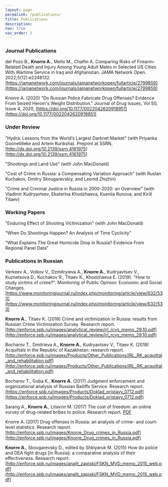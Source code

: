 ```yaml
---
layout: page
permalink: /publications/
title: Publications
description: 
nav: true
nav_order: 3
---
```

<!-- _pages/publications.md -->


### Journal Publications 

del Pozo B., **Knorre A.**, Mello M., Chalfin A. Comparing Risks of Firearm-Related Death and Injury Among Young Adult Males in Selected US Cities With Wartime Service in Iraq and Afghanistan. JAMA Network Open. 2022;5(12):e2248132. [https://jamanetwork.com/journals/jamanetworkopen/fullarticle/2799859](https://jamanetwork.com/journals/jamanetworkopen/fullarticle/2799859)

Knorre A. (2020) "Do Russian Police Fabricate Drug Offenses? Evidence From Seized Heroin's Weight Distribution." Journal of Drug Issues, Vol 50, Issue 4, 2020, [https://doi.org/10.1177/0022042620918951](https://doi.org/10.1177/0022042620918951)

### Under Review
"Hydra: Lessons from the World’s Largest Darknet Market" (with Priyanka Goonetilleke and Artem Kuriksha). Preprint at SSRN, [http://dx.doi.org/10.2139/ssrn.4161975](http://dx.doi.org/10.2139/ssrn.4161975)

"Shootings and Land Use" (with John MacDonald)

"Cost of Crime in Russia: a Compensating Variation Approach" (with Ruslan Kuchakov, Dmitry Skougarevskiy, and Leonid Zhizhin) 

"Crime and Criminal Justice in Russia in 2000-2020: an Overview" (with Vladimir Kudryavtsev, Ekaterina Khodzhaeva, Kseniia Runova, and Kirill Titaev)

### Working Papers
"Enduring Effect of Shooting Victimization" (with John MacDonald)

"When Do Shootings Happen? An Analysis of Time Cyclicity"

"What Explains The Great Homicide Drop in Russia? Evidence From Regional Panel Data"

### Publications in Russian

Verkeev A., Volkov V., Dzmitryieva A., **Knorre A.**, Kudryavtsev V., Kuznetsova D., Kuchakov R., Titaev K., Khodzhaeva E. (2019). "How to study victims of crime?". Monitoring of Public Opinion: Economic and Social Changes.  [https://www.monitoringjournal.ru/index.php/monitoring/article/view/632/533](https://www.monitoringjournal.ru/index.php/monitoring/article/view/632/533)

**Knorre A.**, Titaev K. (2018) Crime and victimization in Russia: results from Russian Crime Victimization Survey. Research report. [http://enforce.spb.ru/images/analytical_review/irl_rcvs_memo_29.10.pdf](http://enforce.spb.ru/images/analytical_review/irl_rcvs_memo_29.10.pdf)

Bocharov T., Dmitrieva A., **Knorre A.**, Kudryavtsev V., Titaev K. (2018) Acquittals in the Republic of Kazakhstan: research report. [http://enforce.spb.ru/images/Products/Other_Publications/IRL_RK_acquittal_and_rehabilitation.pdf](http://enforce.spb.ru/images/Products/Other_Publications/IRL_RK_acquittal_and_rehabilitation.pdf)

Bocharov T., Guba K., **Knorre A.** (2017) Judgment enforcement and organizational analysis of Russian Bailiffs Service. Research report. [https://enforce.spb.ru/images/Products/Doklad_pristavy_0712.pdf](https://enforce.spb.ru/images/Products/Doklad_pristavy_0712.pdf)

Sarang A., **Knorre A.**, Litavrin M. (2017) The cost of freedom: an online survey of drug-related bribes to police. Research report. [PDF](../papers/sarang_etal_tsena_svobody_2017.pdf)

Knorre A. (2017) Drug offenses in Russia: an analysis of crime- and court-level statistics. Research report. [http://enforce.spb.ru/images/Knorre_Drug_crimes_in_Russia.pdf](http://enforce.spb.ru/images/Knorre_Drug_crimes_in_Russia.pdf)

**Knorre A.**, Skougarevsky D., edited by Shklyaruk M. (2015) How do police and DEA fight drugs [in Russia]: a comparative analysis of their effectiveness. Research report. [http://enforce.spb.ru/images/analit_zapiski/FSKN_MVD_memo_2015_web.pdf](http://enforce.spb.ru/images/analit_zapiski/FSKN_MVD_memo_2015_web.pdf)



